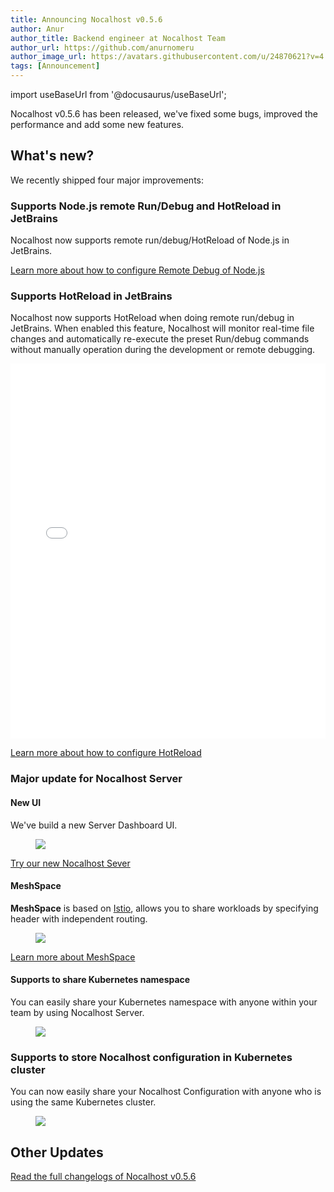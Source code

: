 ```yaml
---
title: Announcing Nocalhost v0.5.6
author: Anur
author_title: Backend engineer at Nocalhost Team
author_url: https://github.com/anurnomeru
author_image_url: https://avatars.githubusercontent.com/u/24870621?v=4
tags: [Announcement]
---
```


import useBaseUrl from '@docusaurus/useBaseUrl';

Nocalhost v0.5.6 has been released, we've fixed some bugs, improved the performance and add some new features. 

## What's new?

We recently shipped four major improvements:

### Supports Node.js remote Run/Debug and HotReload in JetBrains

Nocalhost now supports remote run/debug/HotReload of Node.js in JetBrains.

[Learn more about how to configure Remote Debug of Node.js](/docs/guides/debug/remote-debug)

### Supports HotReload in JetBrains

Nocalhost now supports HotReload when doing remote run/debug in JetBrains. When enabled this feature, Nocalhost will monitor real-time file changes and automatically re-execute the preset Run/debug commands without manually operation during the development or remote debugging.

<iframe width="100%" height="600" src="//player.bilibili.com/player.html?aid=335688273&bvid=BV1sR4y1p7RM&cid=415232002&page=1" scrolling="no" border="0" frameborder="no" framespacing="0" allowfullscreen="true"> </iframe>

[Learn more about how to configure HotReload](/docs/guides/hot-reload)

### Major update for Nocalhost Server

#### New UI

We've build a new Server Dashboard UI.

<figure className="img-frame">
  <img className="gif-img" src={useBaseUrl('/img/server/dashboard.gif')} />
</figure>

[Try our new Nocalhost Sever](/docs/server/deploy-server)

#### MeshSpace

**MeshSpace** is based on [Istio](https://istio.io/), allows you to share workloads by specifying header with independent routing.

<figure className="img-frame">
  <img className="gif-img" src={useBaseUrl('/img/server/mesh-space.svg')} />
</figure>

[Learn more about MeshSpace](/docs/server/manage-devspace-mesh)

#### Supports to share Kubernetes namespace

You can easily share your Kubernetes namespace with anyone within your team by using Nocalhost Server. 

<figure className="img-frame">
  <img className="gif-img" src={useBaseUrl('/img/server/share.svg')} />
</figure>

### Supports to store Nocalhost configuration in Kubernetes cluster

You can now easily share your Nocalhost Configuration with anyone who is using the same Kubernetes cluster.

<figure className="img-frame">
  <img className="gif-img" src={useBaseUrl('/img/config/share-config.png')} />
</figure>

## Other Updates

[Read the full changelogs of Nocalhost v0.5.6](/docs/changelogs/0.5.x#056-2021-09-16)

